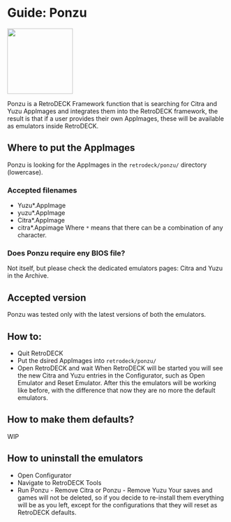 # Guide: Ponzu

<img src="../../../wiki_images/logos/ponzu.png" width="150">

Ponzu is a RetroDECK Framework function that is searching for Citra and Yuzu AppImages and integrates them into the RetroDECK framework, the result is that if a user provides their own AppImages, these will be available as emulators inside RetroDECK.

## Where to put the AppImages
Ponzu is looking for the AppImages in the `retrodeck/ponzu/` directory (lowercase).

### Accepted filenames
- Yuzu*.AppImage
- yuzu*.AppImage
- Citra*.AppImage
- citra*.Appimage
Where `*` means that there can be a combination of any character.

### Does Ponzu require eny BIOS file?
Not itself, but please check the dedicated emulators pages: Citra and Yuzu in the Archive.

## Accepted version
Ponzu was tested only with the latest versions of both the emulators.

## How to:
- Quit RetroDECK
- Put the dsired AppImages into `retrodeck/ponzu/`
- Open RetroDECK and wait
When RetroDECK will be started you will see the new Citra and Yuzu entries in the Configurator, such as Open Emulator and Reset Emulator. After this the emulators will be working like before, with the difference that now they are no more the default emulators.

## How to make them defaults?
WIP

## How to uninstall the emulators
- Open Configurator
- Navigate to RetroDECK Tools
- Run Ponzu - Remove Citra or Ponzu - Remove Yuzu
Your saves and games will not be deleted, so if you decide to re-install them everything will be as you left, except for the configurations that they will reset as RetroDECK defaults.
